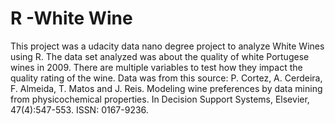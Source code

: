 # R -White Wine
This project was a udacity data nano degree project to analyze White Wines using R. The data set analyzed was about the quality of white Portugese wines in 2009. There are multiple variables to test how they impact the quality rating of the wine.
Data was from this source:
P. Cortez, A. Cerdeira, F. Almeida, T. Matos and J. Reis. Modeling wine preferences by data mining from physicochemical properties. In Decision Support Systems, Elsevier, 47(4):547-553. ISSN: 0167-9236.
